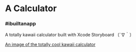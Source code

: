 # A Calculator
### #ibuiltanapp

A totally kawaii calculator built with Xcode Storyboard 〔´∇｀〕

[An image of the totally cool kawaii calculator](https://github.com/aminah-io/calculator/blob/master/calc-image.png)
